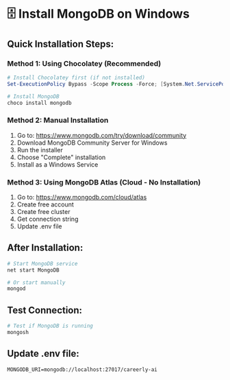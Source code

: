 # 🗄️ Install MongoDB on Windows

## Quick Installation Steps:

### Method 1: Using Chocolatey (Recommended)
```powershell
# Install Chocolatey first (if not installed)
Set-ExecutionPolicy Bypass -Scope Process -Force; [System.Net.ServicePointManager]::SecurityProtocol = [System.Net.ServicePointManager]::SecurityProtocol -bor 3072; iex ((New-Object System.Net.WebClient).DownloadString('https://community.chocolatey.org/install.ps1'))

# Install MongoDB
choco install mongodb
```

### Method 2: Manual Installation
1. Go to: https://www.mongodb.com/try/download/community
2. Download MongoDB Community Server for Windows
3. Run the installer
4. Choose "Complete" installation
5. Install as a Windows Service

### Method 3: Using MongoDB Atlas (Cloud - No Installation)
1. Go to: https://www.mongodb.com/cloud/atlas
2. Create free account
3. Create free cluster
4. Get connection string
5. Update .env file

## After Installation:
```bash
# Start MongoDB service
net start MongoDB

# Or start manually
mongod
```

## Test Connection:
```bash
# Test if MongoDB is running
mongosh
```

## Update .env file:
```
MONGODB_URI=mongodb://localhost:27017/careerly-ai
```

